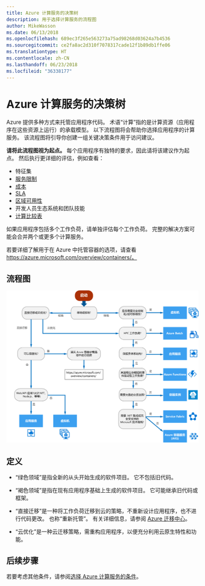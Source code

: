 ```yaml
---
title: Azure 计算服务的决策树
description: 用于选择计算服务的流程图
author: MikeWasson
ms.date: 06/13/2018
ms.openlocfilehash: 689ec3f265e563273a75ad98268d03624a7b4536
ms.sourcegitcommit: ce2fa8ac2d310f7078317cade12f1b89db1ffe06
ms.translationtype: HT
ms.contentlocale: zh-CN
ms.lasthandoff: 06/23/2018
ms.locfileid: "36338177"
---
```

# <a name="decision-tree-for-azure-compute-services"></a>Azure 计算服务的决策树

Azure 提供多种方式来托管应用程序代码。 术语“计算”指的是计算资源（应用程序在这些资源上运行）的承载模型。 以下流程图将会帮助你选择应用程序的计算服务。 该流程图将引导你创建一组关键决策条件用于访问建议。 

**请将此流程图视为起点。** 每个应用程序有独特的要求，因此请将该建议作为起点。 然后执行更详细的评估，例如查看：
 
- 特征集
- [服务限制](/azure/azure-subscription-service-limits)
- [成本](https://azure.microsoft.com/pricing/)
- [SLA](https://azure.microsoft.com/support/legal/sla/)
- [区域可用性](https://azure.microsoft.com/global-infrastructure/services/)
- 开发人员生态系统和团队技能
- [计算比较表](./compute-comparison.md)

如果应用程序包括多个工作负荷，请单独评估每个工作负荷。 完整的解决方案可能会合并两个或更多个计算服务。

若要详细了解用于在 Azure 中托管容器的选项，请查看 https://azure.microsoft.com/overview/containers/。

## <a name="flowchart"></a>流程图

![](../images/compute-decision-tree.svg)

## <a name="definitions"></a>定义

- “绿色领域”是指全新的从头开始生成的软件项目。 它不包括旧代码。 

- “褐色领域”是指在现有应用程序基础上生成的软件项目。 它可能继承旧代码或框架。

- “直接迁移”是一种将工作负荷迁移到云的策略，不重新设计应用程序，也不进行代码更改。 也称“重新托管”。 有关详细信息，请参阅 [Azure 迁移中心](https://azure.microsoft.com/migration/)。

- “云优化”是一种云迁移策略，需重构应用程序，以便充分利用云原生特性和功能。

## <a name="next-steps"></a>后续步骤

若要考虑其他条件，请参阅[选择 Azure 计算服务的条件](./compute-comparison.md)。
